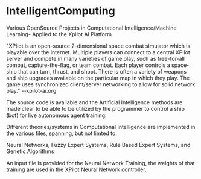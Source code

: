 IntelligentComputing
====================

Various OpenSource Projects in Computational Intelligence/Machine Learning- Applied to the Xpilot AI Platform

"XPilot is an open-source 2-dimensional space combat simulator which is playable over the internet. Multiple players can connect to a central XPilot server and compete in many varieties of game play, such as free-for-all combat, capture-the-flag, or team combat. Each player controls a space-ship that can turn, thrust, and shoot. There is often a variety of weapons and ship upgrades available on the particular map in which they play. The game uses synchronized client/server networking to allow for solid network play." 
--xpilot-ai.org

The source code is available and the Artificial Intelligence methods are made clear to be able to be utilized by the programmer to control a ship (bot) for live autonomous agent training.

Different theories/systems in Computational Intelligence are implemented in the various files, spanning, but not limted to: 

Neural Networks, Fuzzy Expert Systems, Rule Based Expert Systems, and Genetic Algorithms 

An input file is provided for the Neural Network Training, the weights of that training are used in the XPilot Neural Network controller. 


